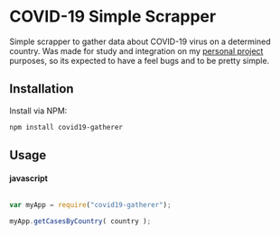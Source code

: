 # COVID-19 Simple Scrapper
Simple scrapper to gather data about COVID-19 virus on a determined country. Was made for study and integration on my [personal project](https://github.com/Gabrielvsm/COVID19BrUpdate_Twitterbot) purposes, so its expected to have a feel bugs and to be pretty simple.

## Installation
Install via NPM:

```bash
npm install covid19-gatherer

```

## Usage

#### javascript

```javascript

var myApp = require("covid19-gatherer");

myApp.getCasesByCountry( country );

```